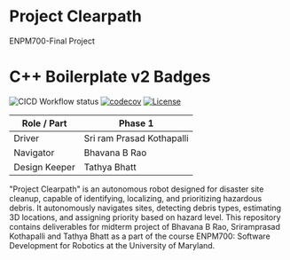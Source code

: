 
# Project Clearpath
ENPM700-Final Project

# C++ Boilerplate v2 Badges
![CICD Workflow status](https://github.com/bhavanarao3/Human_Aware_Localization_System/actions/workflows/run-unit-test-and-upload-codecov.yml/badge.svg) [![codecov](https://codecov.io/gh/bhavanarao3/Human_Aware_Localization_System/graph/badge.svg?token=8o7v3LGmTM)](https://codecov.io/gh/bhavanarao3/Human_Aware_Localization_System) [![License](https://img.shields.io/badge/license-MIT-blue.svg)](LICENSE)

| Role / Part   | Phase 1                   | 
|---------------|---------------------------|
|Driver         |Sri ram Prasad Kothapalli  |
|Navigator      |Bhavana B Rao              |
|Design Keeper  |Tathya Bhatt               |



"Project Clearpath" is an autonomous robot designed for disaster site cleanup, capable of identifying, localizing, and prioritizing hazardous debris. It autonomously navigates sites, detecting debris types, estimating 3D locations, and assigning priority based on hazard level.
This repository contains deliverables for midterm project of Bhavana B Rao, Sriramprasad Kothapalli and Tathya Bhatt as a part of the course ENPM700: Software Development for Robotics at the University of Maryland.






